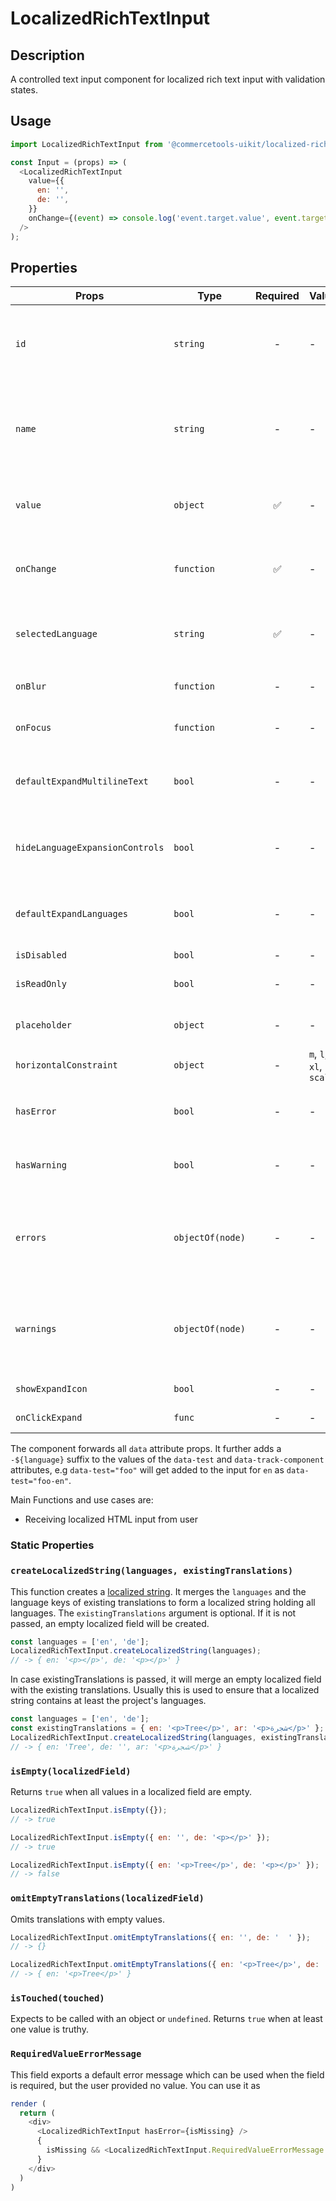 # LocalizedRichTextInput

## Description

A controlled text input component for localized rich text input with validation
states.

## Usage

```js
import LocalizedRichTextInput from '@commercetools-uikit/localized-rich-text-input';

const Input = (props) => (
  <LocalizedRichTextInput
    value={{
      en: '',
      de: '',
    }}
    onChange={(event) => console.log('event.target.value', event.target.value)}
  />
);
```

## Properties

| Props                           | Type             | Required | Values                  | Default | Description                                                                                                                                                    |
| ------------------------------- | ---------------- | :------: | ----------------------- | ------- | -------------------------------------------------------------------------------------------------------------------------------------------------------------- |
| `id`                            | `string`         |    -     | -                       | -       | Used as prefix of HTML `id` property. Each input field id will have the language as a suffix (`${idPrefix}.${lang}`), e.g. `foo.en`                            |
| `name`                          | `string`         |    -     | -                       | -       | Used as HTML `name` property for each input field. Each input field name will have the language as a suffix (`${namePrefix}.${lang}`), e.g. `foo.en`           |
| `value`                         | `object`         |    ✅    | -                       | -       | Values to use. Keyed by language, the values are the actual values, e.g. `{ en: '<p>Horse</p>', de: '<p>Pferd</p>' }`                                          |
| `onChange`                      | `function`       |    ✅    | -                       | -       | Gets called when any input is changed. Is called with the change event of the changed input.                                                                   |
| `selectedLanguage`              | `string`         |    ✅    | -                       | -       | Specifies which language will be shown in case the `LocalizedRichTextInput` is collapsed.                                                                      |
| `onBlur`                        | `function`       |    -     | -                       | -       | Called when any field is blurred. Is called with the `event` of that field.                                                                                    |
| `onFocus`                       | `function`       |    -     | -                       | -       | Called when any field is focussed. Is called with the `event` of that field.                                                                                   |
| `defaultExpandMultilineText`    | `bool`           |    -     | -                       | `false` | Expands input components holding multiline values instead of collpasing them by default.                                                                       |
| `hideLanguageExpansionControls` | `bool`           |    -     | -                       | `false` | Will hide the language expansion controls when set to `true`. All languages will be shown when set to `true`.                                                  |
| `defaultExpandLanguages`        | `bool`           |    -     | -                       | `false` | Controls whether one or all languages are visible by default. Pass `true` to show all languages by default.                                                    |
| `isDisabled`                    | `bool`           |    -     | -                       | `false` | Disables all input fields.                                                                                                                                     |
| `isReadOnly`                    | `bool`           |    -     | -                       | `false` | Disables all input fields and shows them in read-only mode.                                                                                                    |
| `placeholder`                   | `object`         |    -     | -                       | -       | Placeholders for each language. Object of the same shape as `value`.                                                                                           |
| `horizontalConstraint`          | `object`         |    -     | `m`, `l`, `xl`, `scale` | `scale` | Horizontal size limit of the input fields.                                                                                                                     |
| `hasError`                      | `bool`           |    -     | -                       | -       | Will apply the error state to each input without showing any error message.                                                                                    |
| `hasWarning`                    | `bool`           |    -     | -                       | -       | Will apply the warning state to each input without showing any warning message.                                                                                |
| `errors`                        | `objectOf(node)` |    -     | -                       | -       | Used to show errors underneath the inputs of specific languages. Pass an object whose key is a language and whose value is the error to show for that key.     |
| `warnings`                      | `objectOf(node)` |    -     | -                       | -       | Used to show warnings underneath the inputs of specific languages. Pass an object whose key is a language and whose value is the warning to show for that key. |
| `showExpandIcon`                | `bool`           |    -     | -                       | `false` | Shows an `expand` icon in the toolbar                                                                                                                          |
| `onClickExpand`                 | `func`           |    -     | -                       | -       | Called when the `expand` button is clicked                                                                                                                     |

The component forwards all `data` attribute props. It further adds a `-${language}` suffix to the values of the `data-test` and `data-track-component` attributes, e.g `data-test="foo"` will get added to the input for `en` as `data-test="foo-en"`.

Main Functions and use cases are:

- Receiving localized HTML input from user

### Static Properties

### `createLocalizedString(languages, existingTranslations)`

This function creates a [localized string](https://docs.commercetools.com/http-api-types.html#localizedstring). It merges the `languages` and the language keys of existing translations to form a localized string holding all languages.
The `existingTranslations` argument is optional. If it is not passed, an empty localized field will be created.

```js
const languages = ['en', 'de'];
LocalizedRichTextInput.createLocalizedString(languages);
// -> { en: '<p></p>', de: '<p></p>' }
```

In case existingTranslations is passed, it will merge an empty localized field with the existing translations. Usually this is used to ensure that a localized string contains at least the project's languages.

```js
const languages = ['en', 'de'];
const existingTranslations = { en: '<p>Tree</p>', ar: '<p>شجرة</p>' };
LocalizedRichTextInput.createLocalizedString(languages, existingTranslations);
// -> { en: 'Tree', de: '', ar: '<p>شجرة</p>' }
```

### `isEmpty(localizedField)`

Returns `true` when all values in a localized field are empty.

```js
LocalizedRichTextInput.isEmpty({});
// -> true
```

```js
LocalizedRichTextInput.isEmpty({ en: '', de: '<p></p>' });
// -> true
```

```js
LocalizedRichTextInput.isEmpty({ en: '<p>Tree</p>', de: '<p></p>' });
// -> false
```

### `omitEmptyTranslations(localizedField)`

Omits translations with empty values.

```js
LocalizedRichTextInput.omitEmptyTranslations({ en: '', de: '  ' });
// -> {}
```

```js
LocalizedRichTextInput.omitEmptyTranslations({ en: '<p>Tree</p>', de: '' });
// -> { en: '<p>Tree</p>' }
```

### `isTouched(touched)`

Expects to be called with an object or `undefined`.
Returns `true` when at least one value is truthy.

### `RequiredValueErrorMessage`

This field exports a default error message which can be used when the field is
required, but the user provided no value. You can use it as

```js
render (
  return (
    <div>
      <LocalizedRichTextInput hasError={isMissing} />
      {
        isMissing && <LocalizedRichTextInput.RequiredValueErrorMessage />
      }
    </div>
  )
)
```

